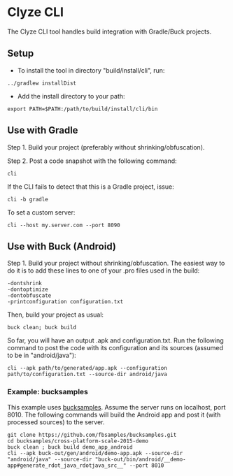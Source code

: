 # Clyze CLI #

The Clyze CLI tool handles build integration with Gradle/Buck projects.

## Setup ##

* To install the tool in directory "build/install/cli", run:

```
../gradlew installDist
```

* Add the install directory to your path:

```
export PATH=$PATH:/path/to/build/install/cli/bin
```

## Use with Gradle ##

Step 1. Build your project (preferably without shrinking/obfuscation).

Step 2. Post a code snapshot with the following command:

```
cli
```

If the CLI fails to detect that this is a Gradle project, issue:

```
cli -b gradle
```

To set a custom server:

```
cli --host my.server.com --port 8090
```

## Use with Buck (Android) ##

Step 1. Build your project without shrinking/obfuscation. The easiest
way to do it is to add these lines to one of your .pro files used in
the build:

```
-dontshrink
-dontoptimize
-dontobfuscate
-printconfiguration configuration.txt
```

Then, build your project as usual:

```
buck clean; buck build
```

So far, you will have an output .apk and configuration.txt. Run the
following command to post the code with its configuration and its
sources (assumed to be in "android/java"):

```
cli --apk path/to/generated/app.apk --configuration path/to/configuration.txt --source-dir android/java
```

### Example: bucksamples ###

This example uses
[bucksamples](https://github.com/fbsamples/bucksamples). Assume the
server runs on localhost, port 8010. The following commands will build
the Android app and post it (with processed sources) to the server.

```
git clone https://github.com/fbsamples/bucksamples.git
cd bucksamples/cross-platform-scale-2015-demo
buck clean ; buck build demo_app_android
cli --apk buck-out/gen/android/demo-app.apk --source-dir "android/java" --source-dir "buck-out/bin/android/__demo-app#generate_rdot_java_rdotjava_src__" --port 8010
```

